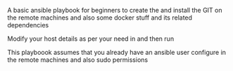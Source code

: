 A basic ansible playbook for beginners to create the and install the GIT on the remote machines and also some docker stuff and its related dependencies

Modify your host details as per your need in and then run

This playboook assumes that you already have an ansible user configure in the remote machines and also sudo permissions
